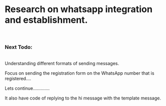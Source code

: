 <h1>Research on whatsapp integration and establishment.</h1>
<br>
<h3>Next Todo:</h3><br>
Understanding different formats of sending messages. 
<p>Focus on sending the registration form on the WhatsApp number that is registered....</p>
Lets continue.............
<p>It also have code of replying to the hi message with the template message.</p>

